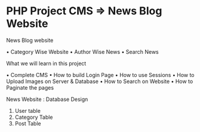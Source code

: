 # PHP Project CMS => News Blog Website

News Blog website

• Category Wise Website
• Author Wise News
• Search News

What we will learn in this project

• Complete CMS
• How to build Login Page
• How to use Sessions
• How to Upload Images on Server & Database
• How to Search on Website
• How to Paginate the pages

News Website : Database Design

1. User table
2. Category Table
3. Post Table
